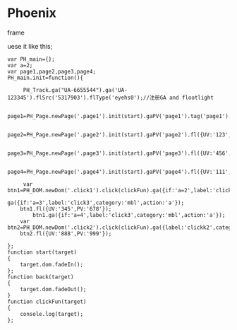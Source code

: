 # Phoenix
frame

uese it like this;




    var PH_main={};
    var a=2;
    var page1,page2,page3,page4;
    PH_main.init=function(){

         PH_Track.ga("UA-6655544").ga('UA-123345').flSrc('5317903').flType('eyehs0');//注册GA and flootlight

         page1=PH_Page.newPage('.page1').init(start).gaPV('page1').tag('page1').back(back);

         page2=PH_Page.newPage('.page2').init(start).gaPV('page2').fl({UV:'123',PV:'456'}).tag('page2').back(back);

         page3=PH_Page.newPage('.page3').init(start).gaPV('page3').fl({UV:'456',PV:'666'}).tag('page3').back(back);

         page4=PH_Page.newPage('.page4').init(start).gaPV('page4').fl({UV:'111',PV:'333'}).tag('page4').back(back);

         var btn1=PH_DOM.newDom('.click1').click(clickFun).ga({if:'a=2',label:'click1',category:'mbl',action:'a'}).
                                                            ga({if:'a=3',label:'click3',category:'mbl',action:'a'});
        btn1.fl({UV:'345',PV:'678'});
            btn1.ga({if:'a=4',label:'click3',category:'mbl',action:'a'});
        var btn2=PH_DOM.newDom('.click2').click(clickFun).ga({label:'clickk2',category:'mbl2',action:'b'});
        btn2.fl({UV:'888',PV:'999'});

    };
    function start(target)
    {
        target.dom.fadeIn();
    };
    function back(target)
    {
        target.dom.fadeOut();
    }
    function clickFun(target)
    {
        console.log(target);
    };

